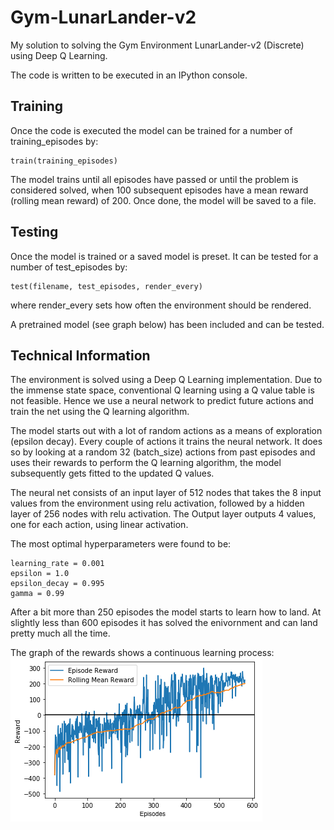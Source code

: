 # Gym-LunarLander-v2
My solution to solving the Gym Environment LunarLander-v2 (Discrete) using Deep Q Learning.

The code is written to be executed in an IPython console.

## Training
Once the code is executed the model can be trained for a number of training_episodes by:
```
train(training_episodes)
```
The model trains until all episodes have passed or until the problem is considered solved, when 100 subsequent episodes have a mean reward (rolling mean reward) of 200. Once done, the model will be saved to a file.

## Testing
Once the model is trained or a saved model is preset. It can be tested for a number of test_episodes by:
```
test(filename, test_episodes, render_every)
```
where render_every sets how often the environment should be rendered.

A pretrained model (see graph below) has been included and can be tested.

## Technical Information
The environment is solved using a Deep Q Learning implementation. Due to the immense state space, conventional Q learning using a Q value table is not feasible. Hence we use a neural network to predict future actions and train the net using the Q learning algorithm.

The model starts out with a lot of random actions as a means of exploration (epsilon decay). Every couple of actions it trains the neural network. It does so by looking at a random 32 (batch_size) actions from past episodes and uses their rewards to perform the Q learning algorithm, the model subsequently gets fitted to the updated Q values.

The neural net consists of an input layer of 512 nodes that takes the 8 input values from the environment using relu activation, followed by a hidden layer of 256 nodes with relu activation. The Output layer outputs 4 values, one for each action, using linear activation.

The most optimal hyperparameters were found to be:
```
learning_rate = 0.001
epsilon = 1.0
epsilon_decay = 0.995
gamma = 0.99
```

After a bit more than 250 episodes the model starts to learn how to land. At slightly less than 600 episodes it has solved the enivornment and can land pretty much all the time.

The graph of the rewards shows a continuous learning process:
![RewardGraph](/trained_model/LunarLander-graph.png)


